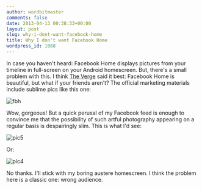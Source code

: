 ```yaml
---
author: wordbitmaster
comments: false
date: 2013-04-13 00:38:33+00:00
layout: post
slug: why-i-dont-want-facebook-home
title: Why I don't want Facebook Home
wordpress_id: 1088
---
```


In case you haven't heard: Facebook Home displays pictures from your timeline in full-screen on your Android homescreen. But, there's a small problem with this. I think [The Verge](http://www.theverge.com/2013/4/5/4187062/facebook-home-is-beautiful-but-what-if-your-friends-arent/in/3934953) said it best: Facebook Home is beautiful, but what if your friends aren't? The official marketing materials include sublime pics like this one:


![fbh](http://wordbit.com/wp-content/uploads/2013/04/fbh.png)


Wow, gorgeous! But a quick perusal of my Facebook feed is enough to convince me that the possibility of such artful photography appearing on a regular basis is despairingly slim. This is what I'd see:


![pic5](http://wordbit.com/wp-content/uploads/2013/04/pic5.png)


Or:


![pic4](http://wordbit.com/wp-content/uploads/2013/04/pic4.jpg)


No thanks. I'll stick with my boring austere homescreen. I think the problem here is a classic one: wrong audience.
